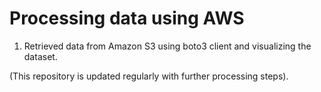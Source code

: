# Processing data using AWS
1. Retrieved data from Amazon S3 using boto3 client and visualizing the dataset.

(This repository is updated regularly with further processing steps).
